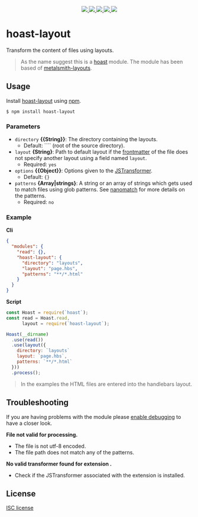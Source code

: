 <div align="center">
  <a title="Version master branch" href="https://github.com/hoast/hoast-layout#readme" target="_blank" rel="noopener">
    <img src="https://img.shields.io/github/package-json/v/hoast/hoast-layout.svg?label=master&style=flat-square"/>
  </a>
  <a title="Version npm package" href="https://npmjs.com/package/hoast-layout" target="_blank" rel="noopener">
    <img src="https://img.shields.io/npm/v/hoast-layout.svg?label=npm&style=flat-square"/>
  </a>
  <a title="License agreement" href="https://github.com/hoast/hoast-layout/blob/master/LICENSE" target="_blank" rel="noopener">
    <img src="https://img.shields.io/github/license/hoast/hoast-layout.svg?style=flat-square"/>
  </a>
  <a title="Travis-ci build statis" href="https://travis-ci.org/hoast/hoast-layout" target="_blank" rel="noopener">
    <img src="https://img.shields.io/travis-ci/hoast/hoast-layout.svg?branch=master&style=flat-square"/>
  </a>
  <a title="Open issues on GitHub" href="https://github.com/hoast/hoast-layout/issues" target="_blank" rel="noopener">
    <img src="https://img.shields.io/github/issues/hoast/hoast-layout.svg?style=flat-square"/>
  </a>
</div>

# hoast-layout

Transform the content of files using layouts.

> As the name suggest this is a [hoast](https://github.com/hoast/hoast#readme) module. The module has been based of [metalsmith-layouts](https://github.com/metalsmith/metalsmith-layouts#readme).

## Usage

Install [hoast-layout](https://npmjs.com/package/hoast-layout) using [npm](https://npmjs.com).

```
$ npm install hoast-layout
```

### Parameters

* `directory` **{{String}}**: The directory containing the layouts.
	* Default: ```` (root of the source directory).
* `layout` **{String}**: Path to default layout if the [frontmatter](https://github.com/hoast/hoast-frontmatter#readme) of the file does not specify another layout using a field named `layout`.
	* Required: `yes`
* `options` **{{Object}}**: Options given to the [JSTransformer](https://github.com/jstransformers/jstransformer#readme).
	* Default: `{}`
* `patterns` **{Array|strings}**: A string or an array of strings which gets used to match files using glob patterns. See [nanomatch](https://github.com/micromatch/nanomatch#readme) for more details on the patterns.
	* Required: `no`

### Example

**Cli**

```json
{
  "modules": {
    "read": {},
    "hoast-layout": {
      "directory": "layouts",
      "layout": "page.hbs",
      "patterns": "**/*.html"
    }
  }
}
```

**Script**

```javascript
const Hoast = require(`hoast`);
const read = Hoast.read,
      layout = require(`hoast-layout`);

Hoast(__dirname)
  .use(read())
  .use(layout({
    directory: `layouts`
    layout: `page.hbs`,
    patterns: `**/*.html`
  }))
  .process();
```

> In the examples the HTML files are entered into the handlebars layout.

## Troubleshooting

If you are having problems with the module please [enable debugging](https://github.com/hoast/hoast#debugging) to have a closer look.

**File not valid for processing.**
* The file is not utf-8 encoded.
* The file path does not match any of the patterns.

**No valid transformer found for extension <extension>.**
* Check if the JSTransformer associated with the extension is installed.

## License

[ISC license](https://github.com/hoast/hoast-layout/blob/master/LICENSE)